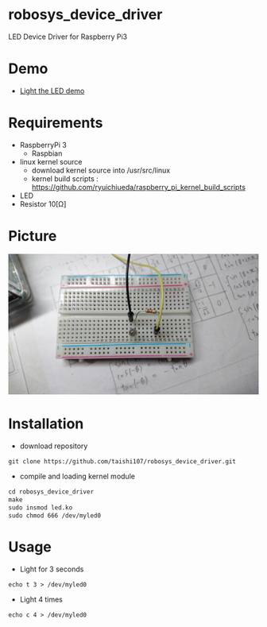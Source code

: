 # robosys_device_driver
LED Device Driver for Raspberry Pi3

# Demo
* [Light the LED demo](https://www.youtube.com/watch?v=n3WNia25V1Q)

# Requirements

- RaspberryPi 3
  - Raspbian
- linux kernel source
  - download kernel source into /usr/src/linux
  - kernel build scripts : https://github.com/ryuichiueda/raspberry_pi_kernel_build_scripts
- LED
- Resistor 10[Ω]

# Picture
![circuit](https://github.com/taishi107/robosys_device_driver/blob/master/DSC_0942.JPG)

# Installation
- download repository
 ```
 git clone https://github.com/taishi107/robosys_device_driver.git
 ```
- compile and loading kernel module  
 ```
 cd robosys_device_driver 
 make  
 sudo insmod led.ko
 sudo chmod 666 /dev/myled0
 ```
 
# Usage
- Light for 3 seconds
```
echo t 3 > /dev/myled0
```
- Light 4 times
```
echo c 4 > /dev/myled0
```
